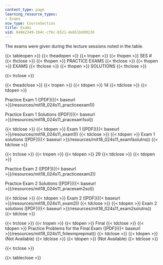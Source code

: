 ```yaml
---
content_type: page
learning_resource_types:
- Exams
ocw_type: CourseSection
title: Exams
uid: 848e2349-1b4c-cf6c-b521-de651bdd013d
---
```


The exams were given during the lecture sessions noted in the table.

{{< tableopen >}}
{{< theadopen >}}
{{< tropen >}}
{{< thopen >}}
SES #
{{< thclose >}}
{{< thopen >}}
PRACTICE EXAMS
{{< thclose >}}
{{< thopen >}}
EXAMS
{{< thclose >}}
{{< thopen >}}
SOLUTIONS
{{< thclose >}}

{{< trclose >}}

{{< theadclose >}}
{{< tropen >}}
{{< tdopen >}}
14
{{< tdclose >}}
{{< tdopen >}}


Practice Exam 1 ([PDF]({{< baseurl >}}/resources/mit18_024s11_practiceexam1))

Practice Exam 1 Solutions ([PDF]({{< baseurl >}}/resources/mit18_024s11_pracexam1sol))


{{< tdclose >}}
{{< tdopen >}}
Exam 1 ([PDF]({{< baseurl >}}/resources/mit18_024s11_exam1))
{{< tdclose >}}
{{< tdopen >}}
Exam 1 solutions ([PDF]({{< baseurl >}}/resources/mit18_024s11_exam1solutns))
{{< tdclose >}}

{{< trclose >}}
{{< tropen >}}
{{< tdopen >}}
29
{{< tdclose >}}
{{< tdopen >}}


Practice Exam 2 ([PDF]({{< baseurl >}}/resources/mit18_024s11_practiceexam2))

Practice Exam 2 Solutions ([PDF]({{< baseurl >}}/resources/mit18_024s11_pracexam2sol))


{{< tdclose >}}
{{< tdopen >}}
Exam 2 ([PDF]({{< baseurl >}}/resources/mit18_024s11_exam2))
{{< tdclose >}}
{{< tdopen >}}
Exam 2 solutions ([PDF]({{< baseurl >}}/resources/mit18_024s11_exam2solutns))
{{< tdclose >}}

{{< trclose >}}
{{< tropen >}}
{{< tdopen >}}
Final
{{< tdclose >}}
{{< tdopen >}}
Practice Problems for the Final Exam ([PDF]({{< baseurl >}}/resources/mit18_024s11_fnlexmprepmat))
{{< tdclose >}}
{{< tdopen >}}
(Not Available)
{{< tdclose >}}
{{< tdopen >}}
(Not Available)
{{< tdclose >}}

{{< trclose >}}

{{< tableclose >}}